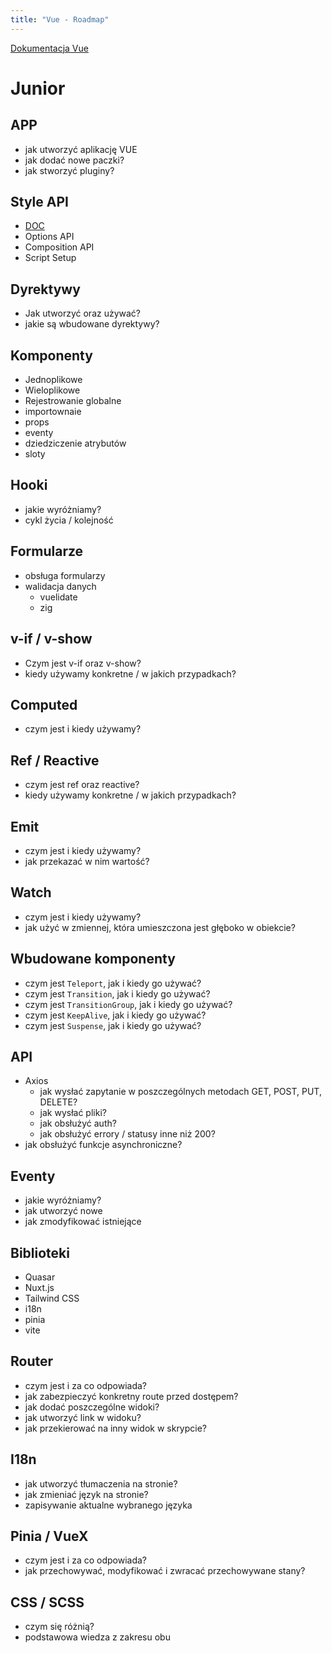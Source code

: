 ```yaml
---
title: "Vue - Roadmap"
---
```


[Dokumentacja Vue](https://vuejs.org/guide/introduction.html)

# Junior


## APP
- jak utworzyć aplikację VUE
- jak dodać nowe paczki?
- jak stworzyć pluginy?

## Style API
- [DOC](https://vuejs.org/api/application.html)
- Options API
- Composition API
- Script Setup

## Dyrektywy
- Jak utworzyć oraz używać?
- jakie są wbudowane dyrektywy?

## Komponenty
- Jednoplikowe
- Wieloplikowe
- Rejestrowanie globalne
- importownaie
- props
- eventy
- dziedziczenie atrybutów
- sloty

## Hooki
- jakie wyróżniamy?
- cykl życia / kolejność

## Formularze
- obsługa formularzy
- walidacja danych
  - vuelidate
  - zig

## v-if / v-show
- Czym jest v-if oraz v-show?
- kiedy używamy konkretne / w jakich przypadkach?

## Computed
- czym jest i kiedy używamy?

## Ref / Reactive
- czym jest ref oraz reactive?
- kiedy używamy konkretne / w jakich przypadkach?

## Emit
- czym jest i kiedy używamy?
- jak przekazać w nim wartość?

## Watch
- czym jest i kiedy używamy?
- jak użyć w zmiennej, która umieszczona jest głęboko w obiekcie?

## Wbudowane komponenty
- czym jest `Teleport`, jak i kiedy go używać?
- czym jest `Transition`, jak i kiedy go używać?
- czym jest `TransitionGroup`, jak i kiedy go używać?
- czym jest `KeepAlive`, jak i kiedy go używać?
- czym jest `Suspense`, jak i kiedy go używać?

## API
- Axios
  - jak wysłać zapytanie w poszczególnych metodach GET, POST, PUT, DELETE?
  - jak wysłać pliki?
  - jak obsłużyć auth?
  - jak obsłużyć errory / statusy inne niż 200?
- jak obsłużyć funkcje asynchroniczne?

## Eventy
- jakie wyróżniamy?
- jak utworzyć nowe
- jak zmodyfikować istniejące

## Biblioteki
- Quasar
- Nuxt.js
- Tailwind CSS
- i18n
- pinia
- vite

## Router
- czym jest i za co odpowiada?
- jak zabezpieczyć konkretny route przed dostępem?
- jak dodać poszczególne widoki?
- jak utworzyć link w widoku?
- jak przekierować na inny widok w skrypcie?

## I18n
- jak utworzyć tłumaczenia na stronie?
- jak zmieniać język na stronie?
- zapisywanie aktualne wybranego języka

## Pinia / VueX
- czym jest i za co odpowiada?
- jak przechowywać, modyfikować i zwracać przechowywane stany?

## CSS / SCSS
- czym się różnią?
- podstawowa wiedza z zakresu obu